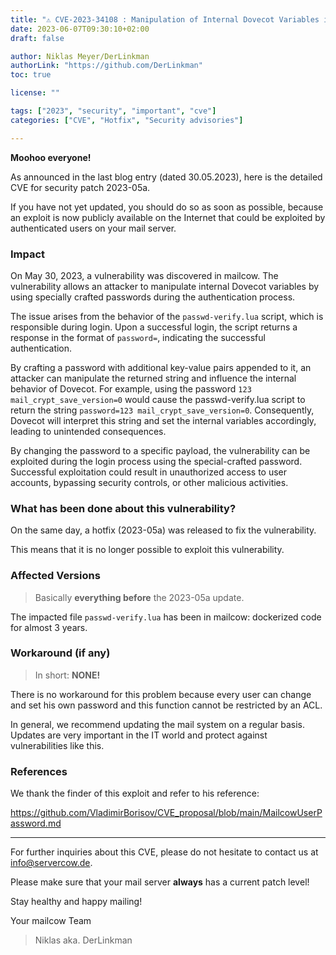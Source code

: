```yaml
---
title: "⚠️ CVE-2023-34108 : Manipulation of Internal Dovecot Variables in mailcow via crafted Passwords ⚠️"
date: 2023-06-07T09:30:10+02:00
draft: false

author: Niklas Meyer/DerLinkman
authorLink: "https://github.com/DerLinkman"
toc: true

license: ""

tags: ["2023", "security", "important", "cve"]
categories: ["CVE", "Hotfix", "Security advisories"]

---
```


**Moohoo everyone!**

As announced in the last blog entry (dated 30.05.2023), here is the detailed CVE for security patch 2023-05a.

If you have not yet updated, you should do so as soon as possible, because an exploit is now publicly available on the Internet that could be exploited by authenticated users on your mail server.

<!--more-->

### Impact

On May 30, 2023, a vulnerability was discovered in mailcow. The vulnerability allows an attacker to manipulate internal Dovecot variables by using specially crafted passwords during the authentication process.

The issue arises from the behavior of the `passwd-verify.lua` script, which is responsible during login. Upon a successful login, the script returns a response in the format of `password=`, indicating the successful authentication.

By crafting a password with additional key-value pairs appended to it, an attacker can manipulate the returned string and influence the internal behavior of Dovecot. For example, using the password `123 mail_crypt_save_version=0` would cause the passwd-verify.lua script to return the string `password=123 mail_crypt_save_version=0`. Consequently, Dovecot will interpret this string and set the internal variables accordingly, leading to unintended consequences.

By changing the password to a specific payload, the vulnerability can be exploited during the login process using the special-crafted password. Successful exploitation could result in unauthorized access to user accounts, bypassing security controls, or other malicious activities.

### What has been done about this vulnerability?

On the same day, a hotfix (2023-05a) was released to fix the vulnerability.

This means that it is no longer possible to exploit this vulnerability.

### Affected Versions

> Basically **everything before** the 2023-05a update. 

The impacted file `passwd-verify.lua` has been in mailcow: dockerized code for almost 3 years.

### Workaround (if any)

> In short: **NONE!**

There is no workaround for this problem because every user can change and set his own password and this function cannot be restricted by an ACL.

In general, we recommend updating the mail system on a regular basis. Updates are very important in the IT world and protect against vulnerabilities like this.

### References

We thank the finder of this exploit and refer to his reference:

https://github.com/VladimirBorisov/CVE_proposal/blob/main/MailcowUserPassword.md

---

For further inquiries about this CVE, please do not hesitate to contact us at [info@servercow.de](mailto:info@servercow.de).

Please make sure that your mail server **always** has a current patch level!

Stay healthy and happy mailing!

Your mailcow Team
> Niklas aka. DerLinkman